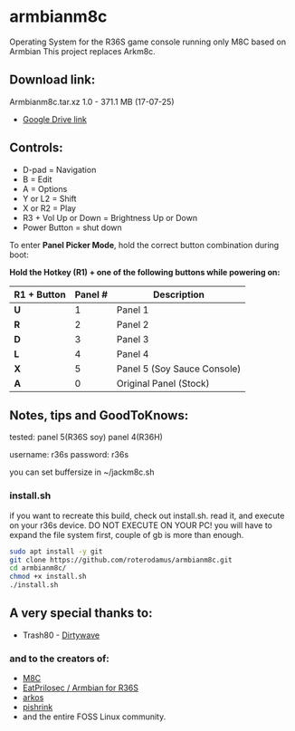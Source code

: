 # armbianm8c
Operating System for the R36S game console running only M8C based on Armbian
This project replaces Arkm8c.

## Download link:
Armbianm8c.tar.xz 1.0 - 371.1 MB (17-07-25)
- [Google Drive link](https://bit.ly/armbianm8c1)

## Controls:
- D-pad = Navigation
- B = Edit
- A = Options
- Y or L2 = Shift
- X or R2 = Play
- R3 + Vol Up or Down = Brightness Up or Down
- Power Button = shut down

To enter **Panel Picker Mode**, hold the correct button combination during boot:

**Hold the Hotkey (R1) + one of the following buttons while powering on:**

| R1 + Button | Panel # | Description             |
|-------------|---------|-------------------------|
| **U**       | 1       | Panel 1             |
| **R**       | 2       | Panel 2             |
| **D**       | 3       | Panel 3             |
| **L**       | 4       | Panel 4             |
| **X**       | 5       | Panel 5 (Soy Sauce Console)    |
| **A**       | 0       | Original Panel (Stock)  |

## Notes, tips and GoodToKnows:
tested: panel 5(R36S soy) panel 4(R36H)

username: r36s
password: r36s

you can set buffersize in ~/jackm8c.sh

### install.sh

if you want to recreate this build, check out install.sh. read it, and execute on your r36s device. DO NOT EXECUTE ON YOUR PC!
you will have to expand the file system first, couple of gb is more than enough.

```bash
sudo apt install -y git
git clone https://github.com/roterodamus/armbianm8c.git
cd armbianm8c/
chmod +x install.sh 
./install.sh 
```

## A very special thanks to:

- Trash80 - [Dirtywave](https://dirtywave.com/)

### and to the creators of:
- [M8C](https://github.com/laamaa/m8c)
- [EatPrilosec / Armbian for R36S](https://github.com/R36S-Stuff/R36S-Armbian)
- [arkos](https://github.com/christianhaitian/a...)
- [pishrink](https://github.com/Drewsif/PiShrink)
- and the entire FOSS Linux community.
